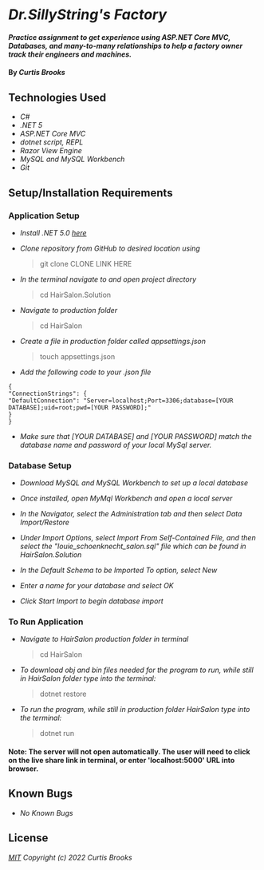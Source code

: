 # _Dr.SillyString's Factory_

#### _Practice assignment to get experience using ASP.NET Core MVC, Databases, and many-to-many relationships to help a factory owner track their engineers and machines._

#### By _**Curtis Brooks**_

## Technologies Used

* _C#_
* _.NET 5_
* _ASP.NET Core MVC_
* _dotnet script, REPL_
* _Razor View Engine_
* _MySQL and MySQL Workbench_
* _Git_


## Setup/Installation Requirements

### Application Setup
* _Install .NET 5.0 [here](https://dotnet.microsoft.com/download/dotnet/5.0)_

* _Clone repository from GitHub to desired location using_
  > git clone CLONE LINK HERE
* _In the terminal navigate to and open project directory_
  > cd HairSalon.Solution
* _Navigate to production folder_
  > cd HairSalon
* _Create a file in production folder called appsettings.json_
  > touch appsettings.json
* _Add the following code to your .json file_
```
{
"ConnectionStrings": {
"DefaultConnection": "Server=localhost;Port=3306;database=[YOUR DATABASE];uid=root;pwd=[YOUR PASSWORD];"
}
}
```
* _Make sure that [YOUR DATABASE] and [YOUR PASSWORD] match the database name and password of your local MySql server._

### Database Setup

* _Download MySQL and MySQL Workbench to set up a local database_

* _Once installed, open MyMql Workbench and open a local server_

* _In the Navigator, select the Administration tab and then select Data Import/Restore_

* _Under Import Options, select Import From Self-Contained File, and then select the "louie_schoenknecht_salon.sql" file which can be found in HairSalon.Solution_

* _In the Default Schema to be Imported To option, select New_

* _Enter a name for your database and select OK_

* _Click Start Import to begin database import_

### To Run Application

* _Navigate to HairSalon production folder in terminal_
  > cd HairSalon

* _To download obj and bin files needed for the program to run, while still in HairSalon folder type into the terminal:_
  >dotnet restore
* _To run the program, while still in production folder HairSalon type into the terminal:_
  >dotnet run
#### Note: The server will not open automatically. The user will need to click on the live share link in terminal, or enter 'localhost:5000' URL into browser.


## Known Bugs

* _No Known Bugs_

## License

_[MIT](https://choosealicense.com/licenses/mit/) Copyright (c) 2022 Curtis Brooks_

